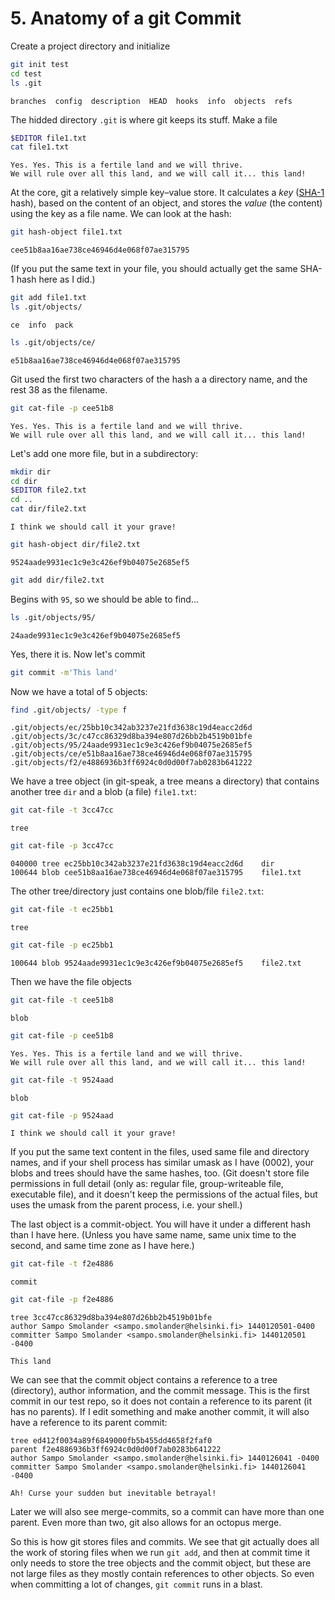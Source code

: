 ﻿# 5. Anatomy of a git Commit

Create a project directory and initialize

```sh
git init test
cd test
ls .git
```

    branches  config  description  HEAD  hooks  info  objects  refs

The hidded directory `.git` is where git keeps its stuff. Make a file

```sh
$EDITOR file1.txt
cat file1.txt 
```

    Yes. Yes. This is a fertile land and we will thrive.
    We will rule over all this land, and we will call it... this land!

At the core, git a relatively simple key–value store. It calculates a *key* ([SHA-1][1] hash), based on the content of an object, and stores the *value* (the content) using the key as a file name. We can look at the hash:

[1]: https://en.wikipedia.org/wiki/SHA-1

```sh
git hash-object file1.txt
```

    cee51b8aa16ae738ce46946d4e068f07ae315795

(If you put the same text in your file, you should actually get the same SHA-1 hash here as I did.)

```sh
git add file1.txt
ls .git/objects/
```

    ce  info  pack

```sh
ls .git/objects/ce/
```

    e51b8aa16ae738ce46946d4e068f07ae315795

Git used the first two characters of the hash a a directory name, and the rest 38 as the filename.

```sh
git cat-file -p cee51b8
```

    Yes. Yes. This is a fertile land and we will thrive.
    We will rule over all this land, and we will call it... this land!

Let's add one more file, but in a subdirectory:

```sh
mkdir dir
cd dir
$EDITOR file2.txt
cd ..
cat dir/file2.txt
```

    I think we should call it your grave!

```sh
git hash-object dir/file2.txt
```

    9524aade9931ec1c9e3c426ef9b04075e2685ef5

```sh
git add dir/file2.txt
```
Begins with `95`, so we should be able to find...

```sh
ls .git/objects/95/
```

    24aade9931ec1c9e3c426ef9b04075e2685ef5

Yes, there it is. Now let's commit

```sh
git commit -m'This land'
```

Now we have a total of 5 objects:

```sh
find .git/objects/ -type f
```

    .git/objects/ec/25bb10c342ab3237e21fd3638c19d4eacc2d6d
    .git/objects/3c/c47cc86329d8ba394e807d26bb2b4519b01bfe
    .git/objects/95/24aade9931ec1c9e3c426ef9b04075e2685ef5
    .git/objects/ce/e51b8aa16ae738ce46946d4e068f07ae315795
    .git/objects/f2/e4886936b3ff6924c0d0d00f7ab0283b641222

We have a tree object (in git-speak, a tree means a directory) that contains another tree `dir` and a blob (a file) `file1.txt`:

```sh
git cat-file -t 3cc47cc
```
    tree
```sh
git cat-file -p 3cc47cc
```
    040000 tree ec25bb10c342ab3237e21fd3638c19d4eacc2d6d	dir
    100644 blob cee51b8aa16ae738ce46946d4e068f07ae315795	file1.txt

The other tree/directory just contains one blob/file `file2.txt`:

```sh
git cat-file -t ec25bb1
```
    tree
```sh
git cat-file -p ec25bb1
```
    100644 blob 9524aade9931ec1c9e3c426ef9b04075e2685ef5	file2.txt

Then we have the file objects

```sh
git cat-file -t cee51b8
```
    blob
```sh
git cat-file -p cee51b8
```
    Yes. Yes. This is a fertile land and we will thrive.
    We will rule over all this land, and we will call it... this land!
```sh
git cat-file -t 9524aad
```
    blob
```sh
git cat-file -p 9524aad
```
    I think we should call it your grave!

If you put the same text content in the files, used same file and directory names, and if your shell process has similar umask as I have (0002), your blobs and trees should have the same hashes, too. (Git doesn't store file permissions in full detail (only as: regular file, group-writeable file, executable file), and it doesn't keep the permissions of the actual files, but uses the umask from the parent process, i.e. your shell.)

The last object is a commit-object. You will have it under a different hash than I have here. (Unless you have same name, same unix time to the second, and same time zone as I have here.)


```sh
git cat-file -t f2e4886
```
    commit
```sh
git cat-file -p f2e4886
```
    tree 3cc47cc86329d8ba394e807d26bb2b4519b01bfe
    author Sampo Smolander <sampo.smolander@helsinki.fi> 1440120501-0400
    committer Sampo Smolander <sampo.smolander@helsinki.fi> 1440120501 -0400
    
    This land

We can see that the commit object contains a reference to a tree (directory), author information, and the commit message. This is the first commit in our test repo, so it does not contain a reference to its parent (it has no parents). If I edit something and make another commit, it will also have a reference to its parent commit:

    tree ed412f0034a89f6849000fb5b455dd4658f2faf0
    parent f2e4886936b3ff6924c0d0d00f7ab0283b641222
    author Sampo Smolander <sampo.smolander@helsinki.fi> 1440126041 -0400
    committer Sampo Smolander <sampo.smolander@helsinki.fi> 1440126041 -0400
    
    Ah! Curse your sudden but inevitable betrayal!

Later we will also see merge-commits, so a commit can have more than one parent. Even more than two, git also allows for an octopus merge.

So this is how git stores files and commits. We see that git actually does all the work of storing files when we run `git add`, and then at commit time it only needs to store the tree objects and the commit object, but these are not large files as they mostly contain references to other objects. So even when committing a lot of changes, `git commit` runs in a blast.
